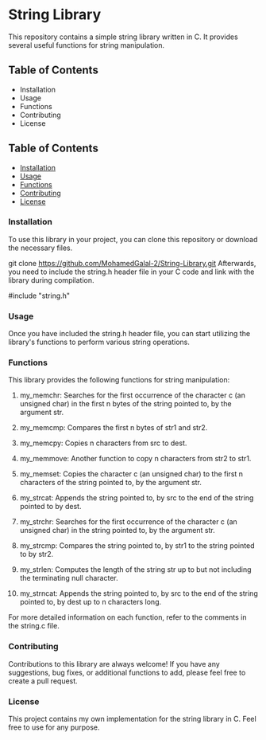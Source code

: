 # String Library
This repository contains a simple string library written in C. It provides several useful functions for string manipulation.

## Table of Contents
* Installation
* Usage
* Functions
* Contributing
* License

## Table of Contents
- [Installation](#Installation)
- [Usage](#Usage)
- [Functions](#Functions)
- [Contributing](#Contributing)
- [License](#License)

### Installation

To use this library in your project, you can clone this repository or download the necessary files.

git clone https://github.com/MohamedGalal-2/String-Library.git
Afterwards, you need to include the string.h header file in your C code and link with the library during compilation.

#include "string.h"

### Usage
Once you have included the string.h header file, you can start utilizing the library's functions to perform various string operations.

### Functions
This library provides the following functions for string manipulation:

1. my_memchr: Searches for the first occurrence of the character c (an unsigned char) in the first n bytes of the string pointed to, by the argument str.
2. my_memcmp: Compares the first n bytes of str1 and str2.

3. my_memcpy: Copies n characters from src to dest.

4. my_memmove: Another function to copy n characters from str2 to str1.

5. my_memset: Copies the character c (an unsigned char) to the first n characters of the string pointed to, by the argument str.

6. my_strcat: Appends the string pointed to, by src to the end of the string pointed to by dest.

7. my_strchr: Searches for the first occurrence of the character c (an unsigned char) in the string pointed to, by the argument str.

8. my_strcmp: Compares the string pointed to, by str1 to the string pointed to by str2.

9. my_strlen: Computes the length of the string str up to but not including the terminating null character.

10. my_strncat: Appends the string pointed to, by src to the end of the string pointed to, by dest up to n characters long.

For more detailed information on each function, refer to the comments in the string.c file.

### Contributing
Contributions to this library are always welcome! If you have any suggestions, bug fixes, or additional functions to add, please feel free to create a pull request.

### License
This project contains my own implementation for the string library in C. Feel free to use for any purpose.
